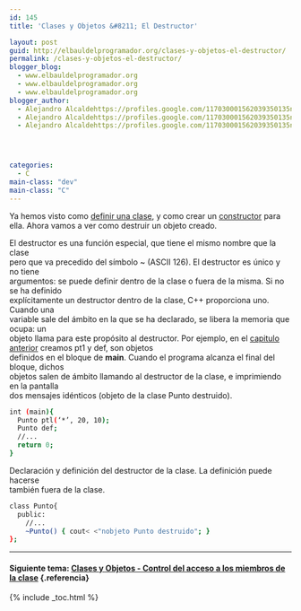 ```yaml
---
id: 145
title: 'Clases y Objetos &#8211; El Destructor'

layout: post
guid: http://elbauldelprogramador.org/clases-y-objetos-el-destructor/
permalink: /clases-y-objetos-el-destructor/
blogger_blog:
  - www.elbauldelprogramador.org
  - www.elbauldelprogramador.org
  - www.elbauldelprogramador.org
blogger_author:
  - Alejandro Alcaldehttps://profiles.google.com/117030001562039350135noreply@blogger.com
  - Alejandro Alcaldehttps://profiles.google.com/117030001562039350135noreply@blogger.com
  - Alejandro Alcaldehttps://profiles.google.com/117030001562039350135noreply@blogger.com




categories:
  - C
main-class: "dev"
main-class: "C"
---
```

<div class="iconcpp">
</div>

Ya hemos visto como [definir una clase][1], y como crear un [constructor][2] para ella. Ahora vamos a ver como destruir un objeto creado.  

<!--ad-->

El destructor es una función especial, que tiene el mismo nombre que la clase  
pero que va precedido del símbolo ~ (ASCII 126). El destructor es único y no tiene  
argumentos: se puede definir dentro de la clase o fuera de la misma. Si no se ha definido  
explícitamente un destructor dentro de la clase, C++ proporciona uno. Cuando una  
variable sale del ámbito en la que se ha declarado, se libera la memoria que ocupa: un  
objeto llama para este propósito al destructor. Por ejemplo, en el [capitulo anterior][2] creamos pt1 y def, son objetos  
definidos en el bloque de **main**. Cuando el programa alcanza el final del bloque, dichos  
objetos salen de ámbito llamando al destructor de la clase, e imprimiendo en la pantalla  
dos mensajes idénticos (objeto de la clase Punto destruido).



```bash
int (main){
  Punto ptl(‘*’, 20, 10);
  Punto def;
  //...
  return 0;
}

```



Declaración y definición del destructor de la clase. La definición puede hacerse  
también fuera de la clase.

```bash
class Punto{
  public:
    //...
    ~Punto() { cout< <"nobjeto Punto destruido"; }
};

```

* * *

#### Siguiente tema: [Clases y Objetos - Control del acceso a los miembros de la clase][3] {.referencia}



 [1]: https://elbauldelprogramador.com/clases-y-objetos-definir-una-clase/
 [2]: https://elbauldelprogramador.com/clases-y-objetos-el-constructor/
 [3]: https://elbauldelprogramador.com/clases-y-objetos-control-del-acceso-los/

{% include _toc.html %}
